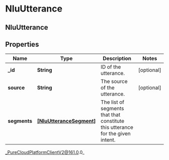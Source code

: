 # NluUtterance

## NluUtterance

## Properties

|Name | Type | Description | Notes|
|------------ | ------------- | ------------- | -------------|
| **_id** | **String** | ID of the utterance. | [optional] |
| **source** | **String** | The source of the utterance. | [optional] |
| **segments** | [**[NluUtteranceSegment]**](NluUtteranceSegment) | The list of segments that that constitute this utterance for the given intent. | |



_PureCloudPlatformClientV2@161.0.0_
